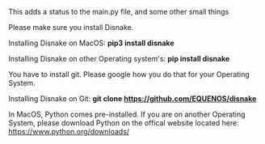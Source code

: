 This adds a status to the main.py file, and some other small things

Please make sure you install Disnake.

Installing Disnake on MacOS: **pip3 install disnake**

Installing Disnake on other Operating system's: **pip install disnake**

You have to install git. Please google how you do that for your Operating System.

Installing Disnake on Git: **git clone https://github.com/EQUENOS/disnake**

In MacOS, Python comes pre-installed. If you are on another Operating System, please download Python on the offical website located here: https://www.python.org/downloads/
